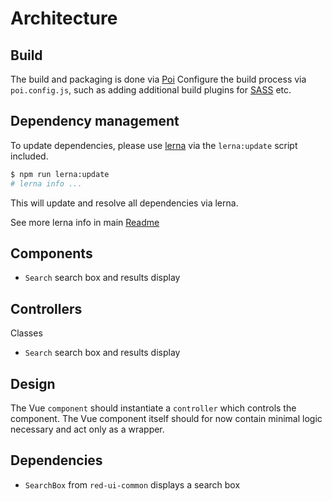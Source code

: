 # Architecture

## Build

The build and packaging is done via [Poi](https://poi.js.org/#/)
Configure the build process via `poi.config.js`, such as adding additional build plugins for [SASS](http://sass-lang.com/) etc.

## Dependency management

To update dependencies, please use [lerna](https://lernajs.io/#getting-started) via the `lerna:update` script included.

```bash
$ npm run lerna:update
# lerna info ...
```

This will update and resolve all dependencies via lerna.

See more lerna info in main [Readme](https://github.com/tecla5/red-ui/blob/master/Readme.md)

## Components

- `Search` search box and results display

## Controllers

Classes

- `Search` search box and results display

## Design

The Vue `component` should instantiate a `controller` which controls the component. The Vue component itself should for now contain minimal logic necessary and act only as a wrapper.

## Dependencies

- `SearchBox` from `red-ui-common` displays a search box
